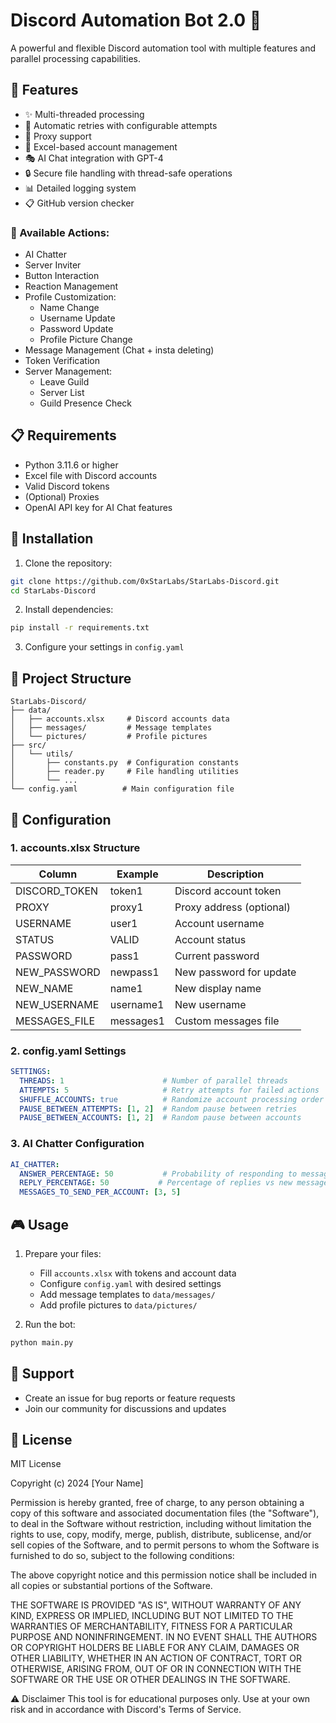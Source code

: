 # Discord Automation Bot 2.0 🤖

A powerful and flexible Discord automation tool with multiple features and parallel processing capabilities.

## 🌟 Features
- ✨ Multi-threaded processing
- 🔄 Automatic retries with configurable attempts
- 🔐 Proxy support
- 📝 Excel-based account management
- 🎭 AI Chat integration with GPT-4
- 🔒 Secure file handling with thread-safe operations
- 📊 Detailed logging system
- 📋 GitHub version checker

### 🎯 Available Actions:
- AI Chatter
- Server Inviter
- Button Interaction
- Reaction Management
- Profile Customization:
  - Name Change
  - Username Update
  - Password Update
  - Profile Picture Change
- Message Management (Chat + insta deleting)
- Token Verification
- Server Management:
  - Leave Guild
  - Server List
  - Guild Presence Check

## 📋 Requirements
- Python 3.11.6 or higher
- Excel file with Discord accounts
- Valid Discord tokens
- (Optional) Proxies
- OpenAI API key for AI Chat features

## 🚀 Installation

1. Clone the repository:
```bash
git clone https://github.com/0xStarLabs/StarLabs-Discord.git
cd StarLabs-Discord
```

2. Install dependencies:
```bash
pip install -r requirements.txt
```

3. Configure your settings in `config.yaml`

## 📁 Project Structure
```
StarLabs-Discord/
├── data/
│   ├── accounts.xlsx     # Discord accounts data
│   ├── messages/         # Message templates
│   └── pictures/         # Profile pictures
├── src/
│   └── utils/
│       ├── constants.py  # Configuration constants
│       ├── reader.py     # File handling utilities
│       └── ...
└── config.yaml          # Main configuration file
```


## 📝 Configuration

### 1. accounts.xlsx Structure
| Column         | Example   | Description |
|---------------|-----------|-------------|
| DISCORD_TOKEN | token1    | Discord account token |
| PROXY         | proxy1    | Proxy address (optional) |
| USERNAME      | user1     | Account username |
| STATUS        | VALID     | Account status |
| PASSWORD      | pass1     | Current password |
| NEW_PASSWORD  | newpass1  | New password for update |
| NEW_NAME      | name1     | New display name |
| NEW_USERNAME  | username1 | New username |
| MESSAGES_FILE | messages1 | Custom messages file |


### 2. config.yaml Settings
```yaml
SETTINGS:
  THREADS: 1                      # Number of parallel threads
  ATTEMPTS: 5                     # Retry attempts for failed actions
  SHUFFLE_ACCOUNTS: true          # Randomize account processing order
  PAUSE_BETWEEN_ATTEMPTS: [1, 2]  # Random pause between retries
  PAUSE_BETWEEN_ACCOUNTS: [1, 2]  # Random pause between accounts
```

### 3. AI Chatter Configuration
```yaml
AI_CHATTER:
  ANSWER_PERCENTAGE: 50           # Probability of responding to messages
  REPLY_PERCENTAGE: 50           # Percentage of replies vs new messages
  MESSAGES_TO_SEND_PER_ACCOUNT: [3, 5]
```

## 🎮 Usage
1. Prepare your files:
   - Fill `accounts.xlsx` with tokens and account data
   - Configure `config.yaml` with desired settings
   - Add message templates to `data/messages/`
   - Add profile pictures to `data/pictures/`

2. Run the bot:
```bash
python main.py
```

## 🤝 Support
- Create an issue for bug reports or feature requests
- Join our community for discussions and updates

## 📜 License

MIT License

Copyright (c) 2024 [Your Name]

Permission is hereby granted, free of charge, to any person obtaining a copy
of this software and associated documentation files (the "Software"), to deal
in the Software without restriction, including without limitation the rights
to use, copy, modify, merge, publish, distribute, sublicense, and/or sell
copies of the Software, and to permit persons to whom the Software is
furnished to do so, subject to the following conditions:

The above copyright notice and this permission notice shall be included in all
copies or substantial portions of the Software.

THE SOFTWARE IS PROVIDED "AS IS", WITHOUT WARRANTY OF ANY KIND, EXPRESS OR
IMPLIED, INCLUDING BUT NOT LIMITED TO THE WARRANTIES OF MERCHANTABILITY,
FITNESS FOR A PARTICULAR PURPOSE AND NONINFRINGEMENT. IN NO EVENT SHALL THE
AUTHORS OR COPYRIGHT HOLDERS BE LIABLE FOR ANY CLAIM, DAMAGES OR OTHER
LIABILITY, WHETHER IN AN ACTION OF CONTRACT, TORT OR OTHERWISE, ARISING FROM,
OUT OF OR IN CONNECTION WITH THE SOFTWARE OR THE USE OR OTHER DEALINGS IN THE
SOFTWARE.

⚠️ Disclaimer
This tool is for educational purposes only. Use at your own risk and in accordance with Discord's Terms of Service.